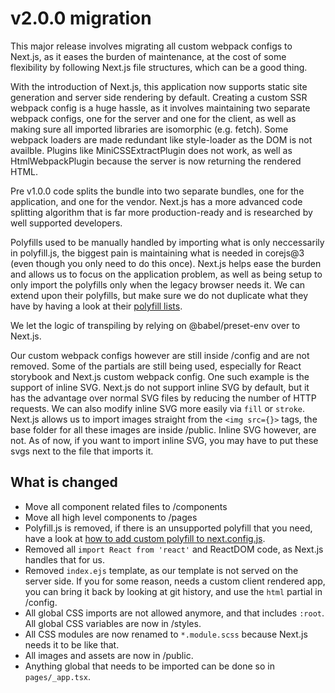 # v2.0.0 migration

This major release involves migrating all custom webpack configs to Next.js, as it eases the burden
of maintenance, at the cost of some flexibility by following Next.js file structures, which can be
a good thing.

With the introduction of Next.js, this application now supports static site generation and server side
rendering by default. Creating a custom SSR webpack config is a huge hassle, as it involves maintaining
two separate webpack configs, one for the server and one for the client, as well as making sure all imported
libraries are isomorphic (e.g. fetch). Some webpack loaders are made redundant like style-loader as the DOM is not
availble. Plugins like MiniCSSExtractPlugin does not work, as well as HtmlWebpackPlugin because the server
is now returning the rendered HTML.

Pre v1.0.0 code splits the bundle into two separate bundles, one for the application, and one for the vendor. Next.js
has a more advanced code splitting algorithm that is far more production-ready and is researched by well supported
developers.

Polyfills used to be manually handled by importing what is only neccessarily in polyfill.js, the biggest pain is
maintaining what is needed in corejs@3 (even though you only need to do this once). Next.js helps ease the burden and 
allows us to focus on the application problem, as well as being setup to only import the polyfills only when the legacy
browser needs it.
We can extend upon their polyfills, but make sure we do not duplicate what they have by having a look at their
[polyfill lists](https://github.com/zeit/next.js/blob/canary/packages/next-polyfill-nomodule/src/index.js).

We let the logic of transpiling by relying on @babel/preset-env over to Next.js.

Our custom webpack configs however are still inside /config and are not removed. Some of the partials are still being used, especially
for React storybook and Next.js custom webpack config. One such example is the support of inline SVG. Next.js do not support inline
SVG by default, but it has the advantage over normal SVG files by reducing the number of HTTP requests. We can also modify
inline SVG more easily via `fill` or `stroke`. Next.js allows us to import images straight from the `<img src={}>` tags, the base
folder for all these images are inside /public. Inline SVG however, are not. As of now, if you want to import inline SVG,
you may have to put these svgs next to the file that imports it.

## What is changed

- Move all component related files to /components
- Move all high level components to /pages
- Polyfill.js is removed, if there is an unsupported polyfill that you need, have a look at
  [how to add custom polyfill to next.config.js](https://github.com/zeit/next.js/blob/canary/examples/with-polyfills/next.config.js).
- Removed all `import React from 'react'` and ReactDOM code, as Next.js handles that for us.
- Removed `index.ejs` template, as our template is not served on the server side. If you for some reason, needs a custom client
  rendered app, you can bring it back by looking at git history, and use the `html` partial in /config.
- All global CSS imports are not allowed anymore, and that includes `:root`. All global CSS variables are now in /styles.
- All CSS modules are now renamed to `*.module.scss` because Next.js needs it to be like that.
- All images and assets are now in /public.
- Anything global that needs to be imported can be done so in `pages/_app.tsx`.